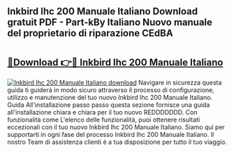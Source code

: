 ## Inkbird Ihc 200 Manuale Italiano Download gratuit PDF - Part-kBy Italiano Nuovo manuale del proprietario di riparazione CEdBA

# <h2><a href="http://dfelv12.blite.top/?on=Inkbird+Ihc+200+Manuale+Italiano">🔗Download 👉🔴 Inkbird Ihc 200 Manuale Italiano</a></h2>

[![Inkbird Ihc 200 Manuale Italiano download](https://i.imgur.com/lujVjoI.png)](http://dfelv12.blite.top/?on=Inkbird+Ihc+200+Manuale+Italiano)
Navigare in sicurezza questa guida ti guiderà in modo sicuro attraverso il processo di configurazione, utilizzo e manutenzione del tuo nuovo Inkbird Ihc 200 Manuale Italiano. Guida All'installazione passo passo questa sezione fornisce una guida all'installazione chiara e chiara per il tuo nuovo REDDDDDDD. Con funzionalità come L'elenco delle funzionalità, puoi ottenere risultati eccezionali con il tuo nuovo Inkbird Ihc 200 Manuale Italiano. Siamo qui per supportarti in ogni fase del processo Inkbird Ihc 200 Manuale Italiano. Il nostro Team di assistenza clienti è a tua disposizione per tutto il tuo viaggio.
